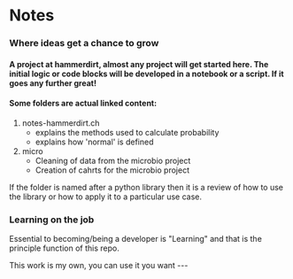 # Notes
### Where ideas get a chance to grow
#### A project at hammerdirt, almost any project will get started here. The initial logic or code blocks will be developed in a notebook or a script. If it goes any further great!

#### Some folders are actual linked content:

1. notes-hammerdirt.ch
   - explains the methods used to calculate probability
   - explains how 'normal' is defined
2. micro
   - Cleaning of data from the microbio project
   - Creation of cahrts for the microbio project

If the folder is named after a python library then it is a review of how to use the library or how to apply it to a particular use case.

### Learning on the job 

Essential to becoming/being a developer is "Learning" and that is the principle function of this repo.

This work is my own, you can use it you want ---
